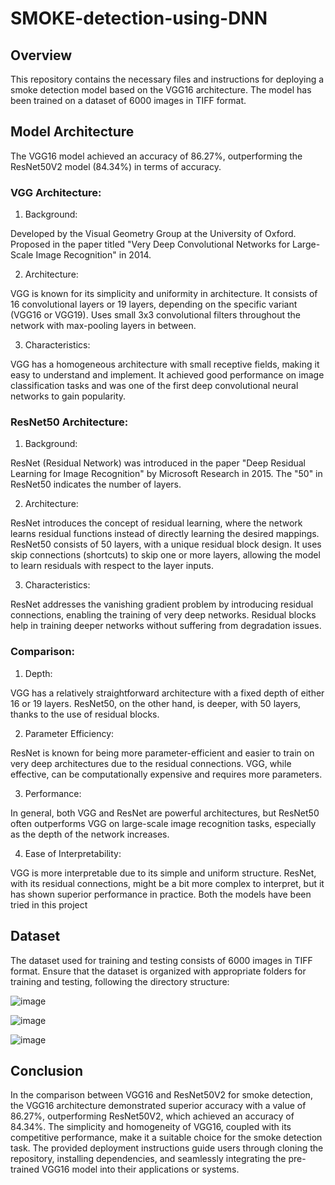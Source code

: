 # SMOKE-detection-using-DNN

## Overview

This repository contains the necessary files and instructions for deploying a smoke detection model based on the VGG16 architecture. The model has been trained on a dataset of 6000 images in TIFF format.

## Model Architecture

The VGG16 model achieved an accuracy of 86.27%, outperforming the ResNet50V2 model (84.34%) in terms of accuracy.

### VGG Architecture:

1. Background:

Developed by the Visual Geometry Group at the University of Oxford.
Proposed in the paper titled "Very Deep Convolutional Networks for Large-Scale Image Recognition" in 2014.

2. Architecture:

VGG is known for its simplicity and uniformity in architecture.
It consists of 16 convolutional layers or 19 layers, depending on the specific variant (VGG16 or VGG19).
Uses small 3x3 convolutional filters throughout the network with max-pooling layers in between.

3. Characteristics:

VGG has a homogeneous architecture with small receptive fields, making it easy to understand and implement.
It achieved good performance on image classification tasks and was one of the first deep convolutional neural networks to gain popularity.


### ResNet50 Architecture:

1. Background:

ResNet (Residual Network) was introduced in the paper "Deep Residual Learning for Image Recognition" by Microsoft Research in 2015.
The "50" in ResNet50 indicates the number of layers.

2. Architecture:

ResNet introduces the concept of residual learning, where the network learns residual functions instead of directly learning the desired mappings.
ResNet50 consists of 50 layers, with a unique residual block design.
It uses skip connections (shortcuts) to skip one or more layers, allowing the model to learn residuals with respect to the layer inputs.

3. Characteristics:

ResNet addresses the vanishing gradient problem by introducing residual connections, enabling the training of very deep networks.
Residual blocks help in training deeper networks without suffering from degradation issues.


### Comparison:

1. Depth:

VGG has a relatively straightforward architecture with a fixed depth of either 16 or 19 layers.
ResNet50, on the other hand, is deeper, with 50 layers, thanks to the use of residual blocks.

2. Parameter Efficiency:

ResNet is known for being more parameter-efficient and easier to train on very deep architectures due to the residual connections.
VGG, while effective, can be computationally expensive and requires more parameters.

3. Performance:

In general, both VGG and ResNet are powerful architectures, but ResNet50 often outperforms VGG on large-scale image recognition tasks, especially as the depth of the network increases.


4. Ease of Interpretability:

VGG is more interpretable due to its simple and uniform structure.
ResNet, with its residual connections, might be a bit more complex to interpret, but it has shown superior performance in practice.
Both the models have been tried in this project


## Dataset

The dataset used for training and testing consists of 6000 images in TIFF format. Ensure that the dataset is organized with appropriate folders for training and testing, following the directory structure:


![image](https://github.com/praveen-raj-m/smoke-detection-using-DNN/assets/75660847/47e521bc-7fda-48db-bfd4-11d9dc9f2a5d)

![image](https://github.com/praveen-raj-m/smoke-detection-using-DNN/assets/75660847/86eef705-12a8-4cb4-b4b2-d79e4b65d557)

![image](https://github.com/praveen-raj-m/smoke-detection-using-DNN/assets/75660847/457858fc-6a40-42b3-8f31-0edeca882302)


## Conclusion

In the comparison between VGG16 and ResNet50V2 for smoke detection, the VGG16 architecture demonstrated superior accuracy with a value of 86.27%, outperforming ResNet50V2, which achieved an accuracy of 84.34%. The simplicity and homogeneity of VGG16, coupled with its competitive performance, make it a suitable choice for the smoke detection task. The provided deployment instructions guide users through cloning the repository, installing dependencies, and seamlessly integrating the pre-trained VGG16 model into their applications or systems. 
